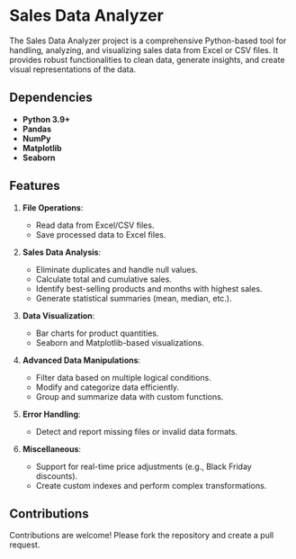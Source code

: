 # Sales Data Analyzer

The Sales Data Analyzer project is a comprehensive Python-based tool for handling, analyzing, and visualizing sales data from Excel or CSV files. It provides robust functionalities to clean data, generate insights, and create visual representations of the data. 

## Dependencies
- **Python 3.9+**
- **Pandas**
- **NumPy**
- **Matplotlib**
- **Seaborn**

## Features
1. **File Operations**:
   - Read data from Excel/CSV files.
   - Save processed data to Excel files.

2. **Sales Data Analysis**:
   - Eliminate duplicates and handle null values.
   - Calculate total and cumulative sales.
   - Identify best-selling products and months with highest sales.
   - Generate statistical summaries (mean, median, etc.).

3. **Data Visualization**:
   - Bar charts for product quantities.
   - Seaborn and Matplotlib-based visualizations.

4. **Advanced Data Manipulations**:
   - Filter data based on multiple logical conditions.
   - Modify and categorize data efficiently.
   - Group and summarize data with custom functions.

5. **Error Handling**:
   - Detect and report missing files or invalid data formats.

6. **Miscellaneous**:
   - Support for real-time price adjustments (e.g., Black Friday discounts).
   - Create custom indexes and perform complex transformations.

## Contributions
Contributions are welcome! Please fork the repository and create a pull request.